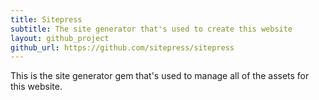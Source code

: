 ```yaml
---
title: Sitepress
subtitle: The site generator that's used to create this website
layout: github_project
github_url: https://github.com/sitepress/sitepress
---
```


This is the site generator gem that's used to manage all of the assets for this website.